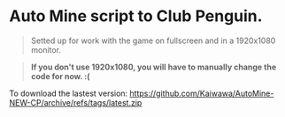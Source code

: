 # Auto Mine script to Club Penguin.

> Setted up for work with the game on fullscreen and in a 1920x1080 monitor.

> **If you don't use 1920x1080, you will have to manually change the code for now. :(**


To download the lastest version:
https://github.com/Kaiwawa/AutoMine-NEW-CP/archive/refs/tags/latest.zip
